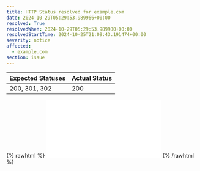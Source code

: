 ```yaml
---
title: HTTP Status resolved for example.com
date: 2024-10-29T05:29:53.989966+00:00
resolved: True
resolvedWhen: 2024-10-29T05:29:53.989980+00:00
resolvedStartTime: 2024-10-25T21:09:43.191474+00:00
severity: notice
affected:
  - example.com
section: issue
---
```


| Expected Statuses | Actual Status  |
|-------------------|----------------|
| 200, 301, 302 | 200 |

{% rawhtml %}
<embed src="./example.com-http.html" type="text/html">
{% /rawhtml %}
